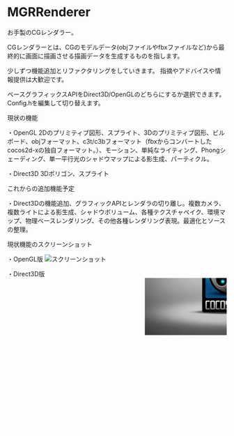 # MGRRenderer

お手製のCGレンダラー。

CGレンダラーとは、CGのモデルデータ(objファイルやfbxファイルなど)から最終的に画面に描画させる描画データを生成するものを指します。

少しずつ機能追加とリファクタリングをしていきます。
指摘やアドバイスや情報提供は大歓迎です。

ベースグラフィックスAPIをDirect3D/OpenGLのどちらにするか選択できます。
Config.hを編集して切り替えます。

現状の機能

・OpenGL
2Dのプリミティブ図形、スプライト、3Dのプリミティブ図形、ビルボード、objフォーマット、c3t/c3bフォーマット（fbxからコンバートしたcocos2d-xの独自フォーマット。）、モーション、単純なライティング、Phongシェーディング、単一平行光のシャドウマップによる影生成、パーティクル。

・Direct3D
3Dポリゴン、スプライト

これからの追加機能予定

・Direct3Dの機能追加、グラフィックAPIとレンダラの切り離し。複数カメラ、複数ライトによる影生成、シャドウボリューム、各種テクスチャベイク、環境マップ、物理ベースレンダリング、その他各種レンダリング表現。最適化とソースの整理。

現状機能のスクリーンショット

・OpenGL版
 ![スクリーンショット](particle.gif "スクリーンショット")

・Direct3D版
 ![スクリーンショット](direct3d.gif "スクリーンショット")
